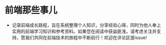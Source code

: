 
# 前端那些事儿

- 记录前端成长路程，旨在系统整理个人知识，分享经验心得，同时为他人奉上实用的前端学习知识和参考资料。如果您在阅读中获益匪浅，请考虑关注并支持，愿我们共同在前端技术的旅程中不断前行！欢迎在评论区提issue!